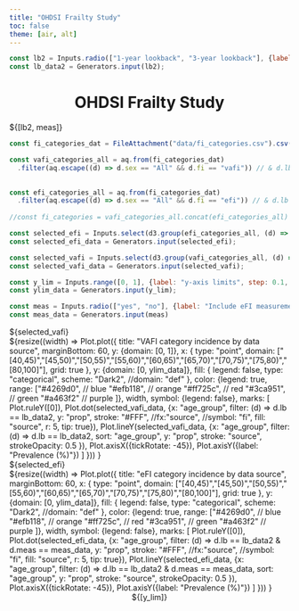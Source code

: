 ```yaml
---
title: "OHDSI Frailty Study"
toc: false
theme: [air, alt]
---
```




```js
const lb2 = Inputs.radio(["1-year lookback", "3-year lookback"], {label: "UK Lookback period:", value: "1-year lookback"});
const lb_data2 = Generators.input(lb2);
```

<center><h1>OHDSI Frailty Study</h1></center>
<div class="grid grid-cols-1">
  <div class="card">
    ${[lb2, meas]}
  </div>
</div>

```js
const fi_categories_dat = FileAttachment("data/fi_categories.csv").csv({typed: true}).catch(() => console.error("unable to load fi cats csv"));
```

```js
const vafi_categories_all = aq.from(fi_categories_dat)
  .filter(aq.escape((d) => d.sex == "All" && d.fi == "vafi")) // & d.lb == lb2

  
const efi_categories_all = aq.from(fi_categories_dat)
  .filter(aq.escape((d) => d.sex == "All" && d.fi == "efi")) // & d.lb == lb2)
  
//const fi_categories = vafi_categories_all.concat(efi_categories_all)
```


```js
const selected_efi = Inputs.select(d3.group(efi_categories_all, (d) => d.category),{label: "Select Category"});
const selected_efi_data = Generators.input(selected_efi);

const selected_vafi = Inputs.select(d3.group(vafi_categories_all, (d) => d.category),{label: "Select Category"});
const selected_vafi_data = Generators.input(selected_vafi);

const y_lim = Inputs.range([0, 1], {label: "y-axis limits", step: 0.1,  value: 0.5});
const ylim_data = Generators.input(y_lim);

const meas = Inputs.radio(["yes", "no"], {label: "Include eFI measurements (UK only)", value: "no"});
const meas_data = Generators.input(meas)

```

<div class="grid grid-cols-2">

  <div class="card">
    ${selected_vafi}
    <br>
  ${resize((width) => 
    Plot.plot({
      title: "VAFI category incidence by data source",
      marginBottom: 60,
      y: {domain: [0, 1]},
      x: {
           type: "point",
           domain: ["[40,45)","[45,50)","[50,55)","[55,60)","[60,65)","[65,70)","[70,75)","[75,80)","[80,100]"],
           grid: true
        },
      y: {domain: [0, ylim_data]},
      fill: {
                legend: false,
                type: "categorical",
                scheme: "Dark2",
                //domain: "def"
              },
      color: {legend: true,
              range: ["#4269d0", // blue
                      "#efb118", // orange
                      "#ff725c", // red
                      "#3ca951", // green
                      "#a463f2" // purple
                      ]},
      width,
      symbol: {legend: false},
      marks: [
         Plot.ruleY([0]),
         Plot.dot(selected_vafi_data, {x: "age_group",
                                    filter: (d) => d.lb == lb_data2,
                                    y: "prop",
                                    stroke: "#FFF",
                                    //fx:"source",
                                    //symbol: "fi",
                                    fill: "source",
                                    r: 5,
                                    tip: true}),
        Plot.lineY(selected_vafi_data, {x: "age_group",
                                    filter: (d) => d.lb == lb_data2,
                                   sort: "age_group",
                                    y: "prop",
                                    stroke: "source",
                                    strokeOpacity: 0.5
                                    }),
        Plot.axisX({tickRotate: -45}),
        Plot.axisY({label: "Prevalence (%)"})
        ]
    }))
  }
  
  

  
  </div>
  
  
  <div class="card">
  ${selected_efi}
      <br>
  ${resize((width) => 
    Plot.plot({
      title: "eFI category incidence by data source",
      marginBottom: 60,
      x: {
           type: "point",
           domain: ["[40,45)","[45,50)","[50,55)","[55,60)","[60,65)","[65,70)","[70,75)","[75,80)","[80,100]"],
           grid: true
        },
      y: {domain: [0, ylim_data]},
      fill: {
                legend: false,
                type: "categorical",
                scheme: "Dark2",
                //domain: "def"
              },
      color: {legend: true,
              range: ["#4269d0", // blue
                      "#efb118", // orange
                      "#ff725c", // red
                      "#3ca951", // green
                      "#a463f2" // purple
                      ]},
      width,
      symbol: {legend: false},
      marks: [
         Plot.ruleY([0]),
        Plot.dot(selected_efi_data, {x: "age_group",
                                    filter: (d) => d.lb == lb_data2 & d.meas == meas_data,
                                    y: "prop",
                                    stroke: "#FFF",
                                    //fx:"source",
                                    //symbol: "fi",
                                    fill: "source",
                                    r: 5,
                                    tip: true}),
        Plot.lineY(selected_efi_data, {x: "age_group",
                                  filter: (d) => d.lb == lb_data2 & d.meas == meas_data,
                                   sort: "age_group",
                                    y: "prop",
                                    stroke: "source",
                                    strokeOpacity: 0.5
                                    }),
        Plot.axisX({tickRotate: -45}),
        Plot.axisY({label: "Prevalence (%)"})
        ]
    }))
  }
  </div>
  
</div>

<center>${[y_lim]}</center>

